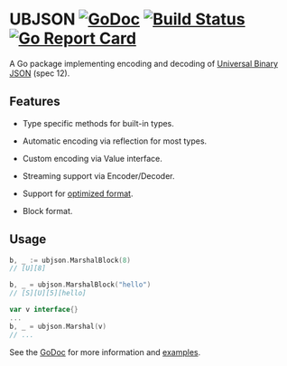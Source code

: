 # UBJSON [![GoDoc](https://godoc.org/github.com/jmank88/ubjson?status.svg)](https://godoc.org/github.com/jmank88/ubjson) [![Build Status](https://travis-ci.org/jmank88/ubjson.svg)](https://travis-ci.org/jmank88/ubjson) [![Go Report Card](https://goreportcard.com/badge/github.com/jmank88/ubjson)](https://goreportcard.com/report/github.com/jmank88/ubjson)

A Go package implementing encoding and decoding of [Universal Binary JSON](http://ubjson.org/) (spec 12).

## Features

- Type specific methods for built-in types.

- Automatic encoding via reflection for most types.

- Custom encoding via Value interface.

- Streaming support via Encoder/Decoder.

- Support for [optimized format](http://ubjson.org/type-reference/container-types/#optimized-format).

- Block format.

## Usage

```go
b, _ := ubjson.MarshalBlock(8)
// [U][8]

b, _ = ubjson.MarshalBlock("hello")
// [S][U][5][hello]

var v interface{}
...
b, _ = ubjson.Marshal(v)
// ...
```

See the [GoDoc](https://godoc.org/github.com/jmank88/ubjson) for more
information and [examples](https://godoc.org/github.com/jmank88/ubjson#pkg-examples).
